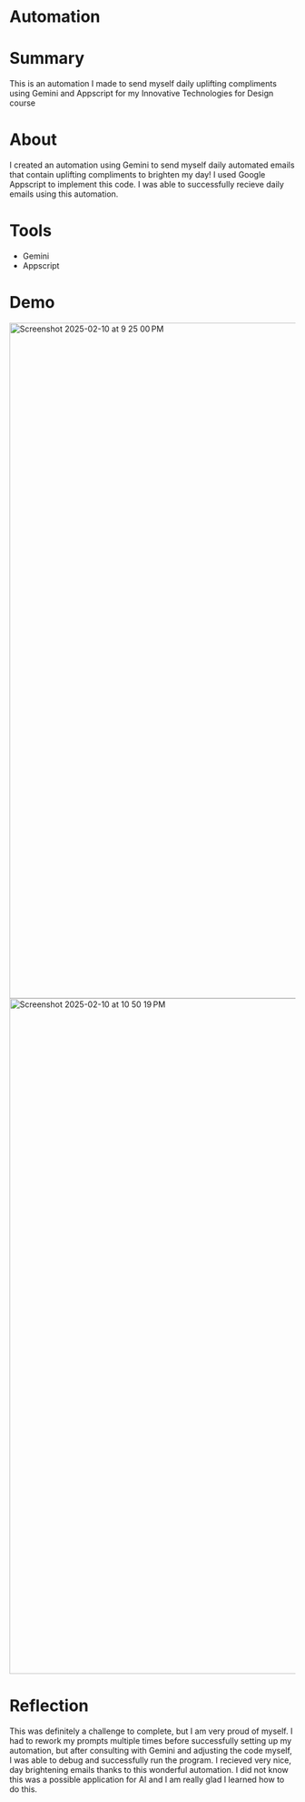 # Automation

# Summary
This is an automation I made to send myself daily uplifting compliments using Gemini and Appscript for my Innovative Technologies for Design course

# About
I created an automation using Gemini to send myself daily automated emails that contain uplifting compliments to brighten my day! I used Google Appscript to implement this code.  I was able to successfully recieve daily emails using this automation. 

# Tools
- Gemini
- Appscript

# Demo
<img width="1187" alt="Screenshot 2025-02-10 at 9 25 00 PM" src="https://github.com/user-attachments/assets/13f2f8e3-4052-4cd5-990f-b2ef560ea907" />
<img width="1187" alt="Screenshot 2025-02-10 at 10 50 19 PM" src="https://github.com/user-attachments/assets/bcb8cc5d-4a04-42d0-a5e2-1ab297474a16" />

# Reflection
This was definitely a challenge to complete, but I am very proud of myself. I had to rework my prompts multiple times before successfully setting up my automation, but after consulting with Gemini and adjusting the code myself, I was able to debug and successfully run the program.  I recieved very nice, day brightening emails thanks to this wonderful automation. I did not know this was a possible application for AI and I am really glad I learned how to do this.
